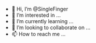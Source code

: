 - 👋 Hi, I’m @SingleFinger
- 👀 I’m interested in ...
- 🌱 I’m currently learning ...
- 💞️ I’m looking to collaborate on ...
- 📫 How to reach me ...

<!---
SingleFinger/SingleFinger is a ✨ special ✨ repository because its `README.md` (this file) appears on your GitHub profile.
You can click the Preview link to take a look at your changes.
--->
